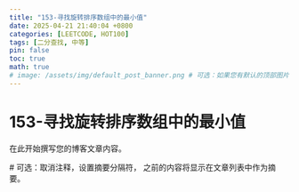 ```yaml
---
title: "153-寻找旋转排序数组中的最小值"
date: 2025-04-21 21:40:04 +0800
categories: [LEETCODE, HOT100]
tags: [二分查找, 中等]
pin: false
toc: true
math: true
# image: /assets/img/default_post_banner.png # 可选：如果您有默认的顶部图片，取消注释并修改路径
---
```


# 153-寻找旋转排序数组中的最小值

在此开始撰写您的博客文章内容。

<!--more--> # 可选：取消注释，设置摘要分隔符，<!--more--> 之前的内容将显示在文章列表中作为摘要。

